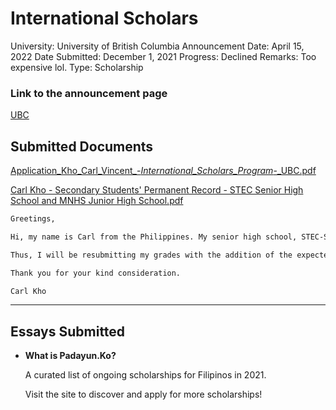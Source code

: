 # International Scholars

University: University of British Columbia
Announcement Date: April 15, 2022
Date Submitted: December 1, 2021
Progress: Declined
Remarks: Too expensive lol.
Type: Scholarship

### Link to the announcement page

[UBC](https://ssc.adm.ubc.ca/sscportal/servlets/SSCMain.jsp?function=AdmissionOffer)

[](https://www.notion.so/carlkho/64d3751539c542ad9c30334356aa8765?v=5159442733eb4558944030b6638dd255)

## Submitted Documents

[Application_Kho_Carl_Vincent_-_International_Scholars_Program_-_UBC.pdf](International%20Scholars%20448c026254904a5ca0e43ffb09ef2006/Application_Kho_Carl_Vincent_-_International_Scholars_Program_-_UBC.pdf)

[Carl Kho - Secondary Students' Permanent Record - STEC Senior High School and MNHS Junior High School.pdf](International%20Scholars%20448c026254904a5ca0e43ffb09ef2006/Carl_Kho_-_Secondary_Students_Permanent_Record_-_STEC_Senior_High_School_and_MNHS_Junior_High_School.pdf)

```markdown
Greetings,

Hi, my name is Carl from the Philippines. My senior high school, STEC-SHS, provided our first term grades earlier than expected. Initially, they announced that our first term grades be released on January 2022. However, I have was called to receive my grades yesterday. 

Thus, I will be resubmitting my grades with the addition of the expected topics to be handled in our second semester. In case editing the content via the website's backend takes time, I have uploaded my Certified Secondary Students' Permanent Record in STEC Senior High School and MNHS Junior High School here: https://drive.google.com/file/d/1ubx6vn6D9UtigOfDJ3PlAqfcWz0WFoPB/view?usp=sharing.

Thank you for your kind consideration.

Carl Kho
```

---

## Essays Submitted

- **What is Padayun.Ko?**
    
    A curated list of ongoing scholarships for Filipinos in 2021. 
    
    Visit the site to discover and apply for more scholarships!